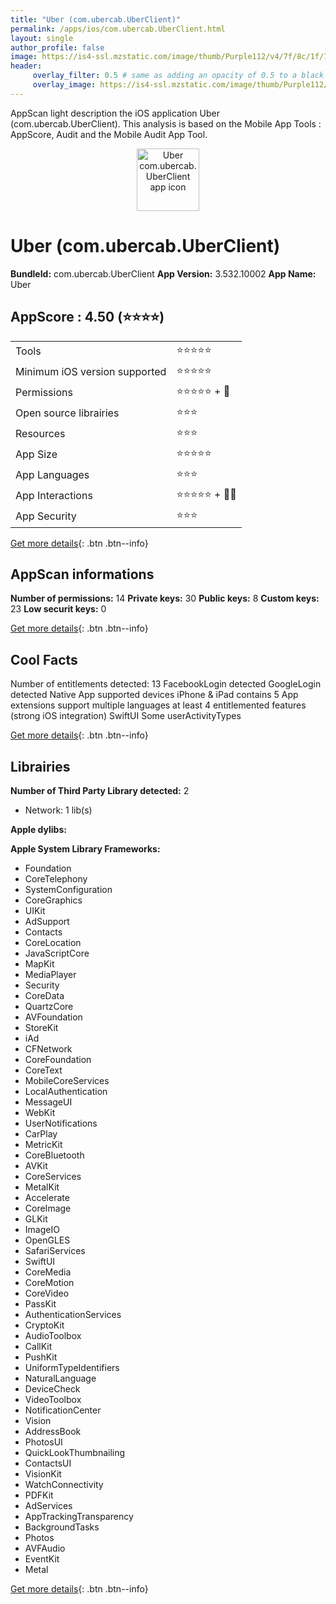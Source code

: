 ```yaml
---
title: "Uber (com.ubercab.UberClient)"
permalink: /apps/ios/com.ubercab.UberClient.html
layout: single
author_profile: false
image: https://is4-ssl.mzstatic.com/image/thumb/Purple112/v4/7f/8c/1f/7f8c1f18-afdc-afd8-81e4-aba553bbd835/AppIcon-0-1x_U007emarketing-0-7-0-85-220.png/512x512bb.jpg
header: 
     overlay_filter: 0.5 # same as adding an opacity of 0.5 to a black background
     overlay_image: https://is4-ssl.mzstatic.com/image/thumb/Purple112/v4/7f/8c/1f/7f8c1f18-afdc-afd8-81e4-aba553bbd835/AppIcon-0-1x_U007emarketing-0-7-0-85-220.png/512x512bb.jpg
---
```

AppScan light description the iOS application Uber (com.ubercab.UberClient). This analysis is based on the Mobile App Tools : AppScore, Audit and the Mobile Audit App Tool.

  
  
<div style="text-align: center;"><img src="https://is4-ssl.mzstatic.com/image/thumb/Purple112/v4/7f/8c/1f/7f8c1f18-afdc-afd8-81e4-aba553bbd835/AppIcon-0-1x_U007emarketing-0-7-0-85-220.png/512x512bb.jpg" width="100" height="100" alt="Uber com.ubercab.UberClient app icon"></div>  
  
# Uber (com.ubercab.UberClient)

**BundleId:** com.ubercab.UberClient
**App Version:** 3.532.10002
**App Name:** Uber


## AppScore : 4.50 (⭐️⭐️⭐️⭐️) 

<table>
<tr><td> Tools </td><td> ⭐️⭐️⭐️⭐️⭐️ </td></tr>
<tr><td> Minimum iOS version supported </td><td> ⭐️⭐️⭐️⭐️⭐️ </td></tr>
<tr><td> Permissions </td><td> ⭐️⭐️⭐️⭐️⭐️ + 🌟 </td></tr>
<tr><td> Open source librairies </td><td> ⭐️⭐️⭐️ </td></tr>
<tr><td> Resources </td><td> ⭐️⭐️⭐️ </td></tr>
<tr><td> App Size </td><td> ⭐️⭐️⭐️⭐️⭐️ </td></tr>
<tr><td> App Languages </td><td> ⭐️⭐️⭐️ </td></tr>
<tr><td> App Interactions </td><td> ⭐️⭐️⭐️⭐️⭐️ + 🌟🌟 </td></tr>
<tr><td> App Security </td><td> ⭐️⭐️⭐️ </td></tr>
</table>

[Get more details](/pricing.html){: .btn .btn--info}  
  
## AppScan informations 

**Number of permissions:** 14
**Private keys:** 30
**Public keys:** 8
**Custom keys:** 23
**Low securit keys:** 0
  
[Get more details](/pricing.html){: .btn .btn--info}

## Cool Facts

Number of entitlements detected: 13
FacebookLogin detected
GoogleLogin detected
Native App
supported devices iPhone & iPad
contains 5 App extensions
support multiple languages
at least 4 entitlemented features (strong iOS integration)
SwiftUI
Some userActivityTypes
  
[Get more details](/pricing.html){: .btn .btn--info}

## Librairies 
**Number of Third Party Library detected:** 2
- Network: 1 lib(s)

**Apple dylibs:**


**Apple System Library Frameworks:**
- Foundation
- CoreTelephony
- SystemConfiguration
- CoreGraphics
- UIKit
- AdSupport
- Contacts
- CoreLocation
- JavaScriptCore
- MapKit
- MediaPlayer
- Security
- CoreData
- QuartzCore
- AVFoundation
- StoreKit
- iAd
- CFNetwork
- CoreFoundation
- CoreText
- MobileCoreServices
- LocalAuthentication
- MessageUI
- WebKit
- UserNotifications
- CarPlay
- MetricKit
- CoreBluetooth
- AVKit
- CoreServices
- MetalKit
- Accelerate
- CoreImage
- GLKit
- ImageIO
- OpenGLES
- SafariServices
- SwiftUI
- CoreMedia
- CoreMotion
- CoreVideo
- PassKit
- AuthenticationServices
- CryptoKit
- AudioToolbox
- CallKit
- PushKit
- UniformTypeIdentifiers
- NaturalLanguage
- DeviceCheck
- VideoToolbox
- NotificationCenter
- Vision
- AddressBook
- PhotosUI
- QuickLookThumbnailing
- ContactsUI
- VisionKit
- WatchConnectivity
- PDFKit
- AdServices
- AppTrackingTransparency
- BackgroundTasks
- Photos
- AVFAudio
- EventKit
- Metal


  
[Get more details](/pricing.html){: .btn .btn--info}

